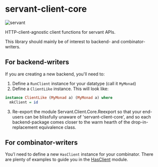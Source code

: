 # servant-client-core

![servant](https://raw.githubusercontent.com/haskell-servant/servant/master/servant.png)

HTTP-client-agnostic client functions for servant APIs.

This library should mainly be of interest to backend- and combinator-writers.

## For backend-writers

If you are creating a new backend, you'll need to:

1. Define a `RunClient` instance for your datatype (call it `MyMonad`)
2. Define a `ClientLike` instance. This will look like:

``` haskell
instance ClientLike (MyMonad a) (MyMonad a) where
  mkClient = id
```

3. Re-export the module Servant.Client.Core.Reexport so that your end-users
   can be blissfully unaware of 'servant-client-core', and so each
   backend-package comes closer to the warm hearth of the drop-in-replacement
   equivalence class.

## For combinator-writers

You'l need to define a new `HasClient` instance for your combinator. There are
plenty of examples to guide you in the
[HasClient](src/Servant/Client/Core/Internal/HasClient.hs) module.

